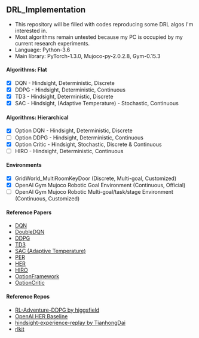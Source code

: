 ## DRL_Implementation
- This repository will be filled with codes reproducing some DRL algos I'm interested in.
- Most algorithms remain untested because my PC is occupied by my current research experiments.
- Language: Python-3.6
- Main library: PyTorch-1.3.0, Mujoco-py-2.0.2.8, Gym-0.15.3  

#### Algorithms: Flat
- [X] DQN - Hindsight, Deterministic, Discrete
- [X] DDPG - Hindsight, Deterministic, Continuous
- [X] TD3 - Hindsight, Deterministic, Discrete
- [X] SAC - Hindsight, (Adaptive Temperature) - Stochastic, Continuous

#### Algorithms: Hierarchical
- [X] Option DQN - Hindsight, Deterministic, Discrete
- [ ] Option DDPG - Hindsight, Deterministic, Continuous
- [X] Option Critic - Hindsight, Stochastic, Discrete & Continuous
- [ ] HIRO - Hindsight, Deterministic, Continuous

#### Environments
- [X] GridWorld_MultiRoomKeyDoor (Discrete, Multi-goal, Customized)
- [X] OpenAI Gym Mujoco Robotic Goal Environment (Continuous, Official)
- [ ] OpenAI Gym Mujoco Robotic Multi-goal/task/stage Environment (Continuous, Customized)

#### Reference Papers
* [DQN](https://www.nature.com/articles/nature14236?wm=book_wap_0005)
* [DoubleDQN](https://www.aaai.org/ocs/index.php/AAAI/AAAI16/paper/viewPaper/12389)
* [DDPG](https://arxiv.org/abs/1509.02971)
* [TD3](https://arxiv.org/pdf/1802.09477.pdf)
* [SAC (Adaptive Temperature)](https://arxiv.org/pdf/1812.05905.pdf)
* [PER](https://arxiv.org/abs/1511.05952)
* [HER](http://papers.nips.cc/paper/7090-hindsight-experience-replay)
* [HIRO](http://papers.nips.cc/paper/7591-data-efficient-hierarchical-reinforcement-learning.pdf)
* [OptionFramework](https://www.sciencedirect.com/science/article/pii/S0004370299000521)
* [OptionCritic](https://www.aaai.org/ocs/index.php/AAAI/AAAI17/paper/viewPaper/14858)

#### Reference Repos
* [RL-Adventure-DDPG by higgsfield](https://github.com/higgsfield/RL-Adventure-2/blob/master/5.ddpg.ipynb)
* [OpenAI HER Baseline](https://github.com/openai/baselines/tree/master/baselines/her)
* [hindsight-experience-replay by TianhongDai](https://github.com/TianhongDai/hindsight-experience-replay)
* [rlkit](https://github.com/vitchyr/rlkit)
